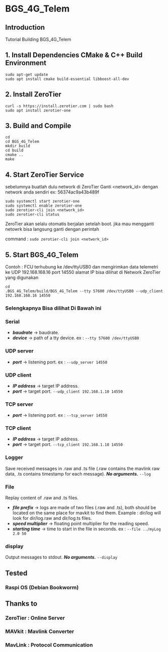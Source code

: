 # BGS_4G_Telem

## Introduction
Tutorial Building BGS_4G_Telem

## 1. Install Dependencies CMake & C++ Build Environment

```Shell
sudo apt-get update
sudo apt install cmake build-essential libboost-all-dev
```
## 2. Install ZeroTier

```Shell
curl -s https://install.zerotier.com | sudo bash
sudo apt install zerotier-one
```

## 3. Build and Compile
```shell
cd
cd BGS_4G_Telem
mkdir build
cd build
cmake ..
make
```
## 4. Start ZeroTier Service
sebelumnya buatlah dulu network di ZeroTier
Ganti <network_id> dengan network anda sendiri ex: 56374ac9a43b489f
```shell
sudo systemctl start zerotier-one
sudo systemctl enable zerotier-one
sudo zerotier-cli join <network_id>
sudo zerotier-cli status
```
ZeroTier akan selalu otomatis berjalan setelah boot. jika mau mengganti netowrk bisa langsung ganti dengan perintah

command : `sudo zerotier-cli join <network_id>`

## 5. Start BGS_4G_Telem
Contoh : FCU terhubung ke /dev/ttyUSB0 dan mengirimkan data telemetri ke UDP 192.168.168.16 port 14550 
alamat IP bisa dilihat di Network ZeroTier yang digunakan 
```Shell
cd
.BGS_4G_Telem/build/BGS_4G_Telem --tty 57600 /dev/ttyUSB0 --udp_client 192.168.168.16 14550
```
### Selengkapnya Bisa dilihat Di Bawah ini
### Serial
* ***baudrate*** -> baudrate.
* ***device*** -> path of a tty device.
ex : `--tty 57600 /dev/ttyUSB0`

### UDP server
* ***port*** -> listening port.
ex : `--udp_server 14550`

### UDP client
* ***IP address*** -> target IP address.
* ***port*** -> target port.
`--udp_client 192.168.1.10 14550`

### TCP server
* ***port*** -> listening port.
ex : `--tcp_server 14550`

### TCP client
* ***IP address*** -> target IP address.
* ***port*** -> target port.
`--tcp_client 192.168.1.10 14550`

### Logger
Save received messages in .raw and .ts file (.raw contains the mavlink raw data, .ts contains timestamp for each message).
***No arguments.***
`--log`

### File
Replay content of .raw and .ts files.
* ***file prefix*** -> logs are made of two files (.raw and .ts), both should be located on the same place for mavkit to find them. Example : dir/log will look for dir/log.raw and dir/log.ts files.
* ***speed multiplier*** -> floating point multiplier for the reading speed.
* ***starting time*** -> time to start in the file in seconds.
ex : `--file ../myLog 2.0 50`

### display
Output messages to stdout.
***No arguments.***
`--display`

## Tested
### Raspi OS (Debian Bookworm)

## Thanks to 
### ZeroTier  : Online Server
### MAVkit    : Mavlink Converter
### MavLink   : Protocol Communication

